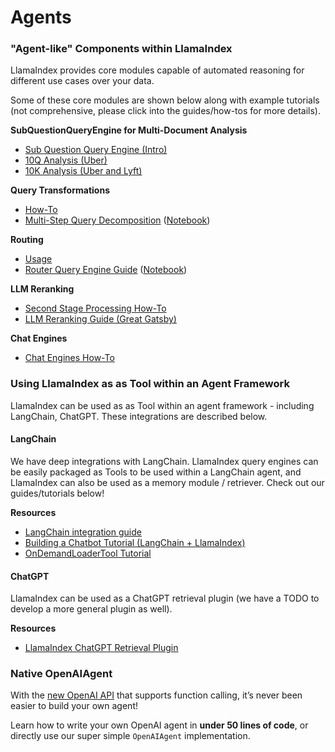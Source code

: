# Agents

### "Agent-like" Components within LlamaIndex

LlamaIndex provides core modules capable of automated reasoning for different use cases over your data.

Some of these core modules are shown below along with example tutorials (not comprehensive, please click into the guides/how-tos for more details).

**SubQuestionQueryEngine for Multi-Document Analysis**

- [Sub Question Query Engine (Intro)](/examples/query_engine/sub_question_query_engine.ipynb)
- [10Q Analysis (Uber)](/examples/usecases/10q_sub_question.ipynb)
- [10K Analysis (Uber and Lyft)](/examples/usecases/10k_sub_question.ipynb)

**Query Transformations**

- [How-To](/optimizing/advanced_retrieval/query_transformations.md)
- [Multi-Step Query Decomposition](/examples/query_transformations/HyDEQueryTransformDemo.ipynb) ([Notebook](https://github.com/jerryjliu/llama_index/blob/main/docs/examples/query_transformations/HyDEQueryTransformDemo.ipynb))

**Routing**

- [Usage](/module_guides)
- [Router Query Engine Guide](/examples/query_engine/RouterQueryEngine.ipynb) ([Notebook](https://github.com/jerryjliu/llama_index/blob/main/docs/examples/query_engine/RouterQueryEngine.ipynb))

**LLM Reranking**

- [Second Stage Processing How-To](/module_guides/querying/node_postprocessors/root.md)
- [LLM Reranking Guide (Great Gatsby)](/examples/node_postprocessor/LLMReranker-Gatsby.ipynb)

**Chat Engines**

- [Chat Engines How-To](/module_guides/putting_it_all_together/chat_engines/root.md)

### Using LlamaIndex as as Tool within an Agent Framework

LlamaIndex can be used as as Tool within an agent framework - including LangChain, ChatGPT. These integrations are described below.

#### LangChain

We have deep integrations with LangChain.
LlamaIndex query engines can be easily packaged as Tools to be used within a LangChain agent, and LlamaIndex can also be used as a memory module / retriever. Check out our guides/tutorials below!

**Resources**

- [LangChain integration guide](/community/integrations/using_with_langchain.md)
- [Building a Chatbot Tutorial (LangChain + LlamaIndex)](/understanding/putting_it_all_together/chatbots/building_a_chatbot.md)
- [OnDemandLoaderTool Tutorial](/examples/tools/OnDemandLoaderTool.ipynb)

#### ChatGPT

LlamaIndex can be used as a ChatGPT retrieval plugin (we have a TODO to develop a more general plugin as well).

**Resources**

- [LlamaIndex ChatGPT Retrieval Plugin](https://github.com/openai/chatgpt-retrieval-plugin#llamaindex)

### Native OpenAIAgent

With the [new OpenAI API](https://openai.com/blog/function-calling-and-other-api-updates) that supports function calling, it’s never been easier to build your own agent!

Learn how to write your own OpenAI agent in **under 50 lines of code**, or directly use our super simple
`OpenAIAgent` implementation.
